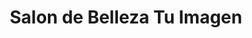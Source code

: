 ---
title: "Salon de Belleza Tu Imagen"
url: /greensboro/salon-de-belleza-tu-imagen/
shop: Kosmetik
---